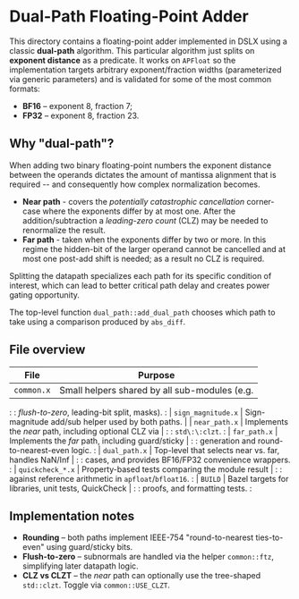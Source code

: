 # Dual-Path Floating-Point Adder

This directory contains a floating-point adder implemented in DSLX using a
classic **dual-path** algorithm. This particular algorithm just splits on
**exponent distance** as a predicate. It works on `APFloat` so the
implementation targets arbitrary exponent/fraction widths (parameterized via
generic parameters) and is validated for some of the most common formats:

-   **BF16** – exponent 8, fraction 7;
-   **FP32** – exponent 8, fraction 23.

## Why "dual-path"?

When adding two binary floating-point numbers the exponent distance between the
operands dictates the amount of mantissa alignment that is required -- and
consequently how complex normalization becomes.

-   **Near path** - covers the *potentially catastrophic cancellation*
    corner-case where the exponents differ by at most one. After the
    addition/subtraction a *leading-zero count* (CLZ) may be needed to
    renormalize the result.
-   **Far path** - taken when the exponents differ by two or more. In this
    regime the hidden-bit of the larger operand cannot be cancelled and at most
    one post-add shift is needed; as a result no CLZ is required.

Splitting the datapath specializes each path for its specific condition of
interest, which can lead to better critical path delay and creates power gating
opportunity.

The top-level function `dual_path::add_dual_path` chooses which path to take
using a comparison produced by `abs_diff`.

## File overview

| File               | Purpose                                                |
| ------------------ | ------------------------------------------------------ |
| `common.x`         | Small helpers shared by all sub-modules (e.g.          |
:                    : *flush-to-zero*, leading-bit split, masks).            :
| `sign_magnitude.x` | Sign-magnitude add/sub helper used by both paths.      |
| `near_path.x`      | Implements the *near* path, including optional CLZ via |
:                    : `std\:\:clzt`.                                         :
| `far_path.x`       | Implements the *far* path, including guard/sticky      |
:                    : generation and round-to-nearest-even logic.            :
| `dual_path.x`      | Top-level that selects near vs. far, handles NaN/Inf   |
:                    : cases, and provides BF16/FP32 convenience wrappers.    :
| `quickcheck_*.x`   | Property-based tests comparing the module result       |
:                    : against reference arithmetic in `apfloat`/`bfloat16`.  :
| `BUILD`            | Bazel targets for libraries, unit tests, QuickCheck    |
:                    : proofs, and formatting tests.                          :

## Implementation notes

-   **Rounding** – both paths implement IEEE-754 "round-to-nearest ties-to-even"
    using guard/sticky bits.
-   **Flush-to-zero** – subnormals are handled via the helper `common::ftz`,
    simplifying later datapath logic.
-   **CLZ vs CLZT** – the *near* path can optionally use the tree-shaped
    `std::clzt`. Toggle via `common::USE_CLZT`.
